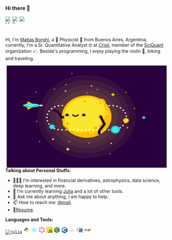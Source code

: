 ### Hi there 👋

<a href="https://twitter.com/borghim">
  <img align="left" alt="Matias Borghi | Twitter" width="22px" height="22px" src="https://cdn.icon-icons.com/icons2/1753/PNG/512/iconfinder-social-media-applications-6twitter-4102580_113802.png" />
</a>
<a href="https://www.linkedin.com/in/borghimatias/">
  <img align="left" alt="Borghi's Linkedin" width="22px" height="22px" src="https://cdn.icon-icons.com/icons2/1753/PNG/512/iconfinder-social-media-applications-14linkedin-4102586_113786.png" />
</a>

![](https://visitor-badge.glitch.me/badge?page_id=mattborghi.mattborghi)

<br />

Hi, I'm [Matias Borghi](https://mattborghi.github.io/), a 🔭 Physicist 🚀 from Buenos Aires, Argentina, currently, I'm a Sr. Quantitative Analyst 🤓 at [Crisil](https://www.crisil.com/), member of the [SciQuant](https://github.com/SciQuant) organization 📈. Beside's programming, I enjoy playing the violin 🎻, biking and traveling.

  <img align="right" alt="GIF" src="./assets/img/sun.gif?raw=true" width="500" height="320" />
  
**Talking about Personal Stuffs:**

- 👨🏽‍💻 I’m interested in financial derivatives, astrophysics, data science, deep learning, and more.
- 🌱 I’m currently learning [Julia](https://julialang.org/) and a lot of other tools.
- 💬 Ask me about anything, I am happy to help.
- 📫 How to reach me: [@mail](mailto:borghi.matias@gmail.com).
- 📝[Resume](https://mattborghi.github.io/CV/).

**Languages and Tools:**  

<code><a href="https://julialang.org/"><img alt="julia" height="20" src="https://cdn.icon-icons.com/icons2/2108/PNG/512/julia_icon_130898.png"></a></code>
<code><img height="20" src="https://raw.githubusercontent.com/github/explore/80688e429a7d4ef2fca1e82350fe8e3517d3494d/topics/python/python.png"></code>
<code><img height="20" src="https://raw.githubusercontent.com/github/explore/80688e429a7d4ef2fca1e82350fe8e3517d3494d/topics/react/react.png"></code>
<code><img height="20" src="https://raw.githubusercontent.com/github/explore/5c058a388828bb5fde0bcafd4bc867b5bb3f26f3/topics/graphql/graphql.png"></code>
<code><img height="20" src="https://raw.githubusercontent.com/github/explore/80688e429a7d4ef2fca1e82350fe8e3517d3494d/topics/javascript/javascript.png"></code>
<code><img height="20" src="https://raw.githubusercontent.com/github/explore/80688e429a7d4ef2fca1e82350fe8e3517d3494d/topics/nodejs/nodejs.png"></code>
<code><img height="20" src="https://raw.githubusercontent.com/github/explore/80688e429a7d4ef2fca1e82350fe8e3517d3494d/topics/cpp/cpp.png"></code>
<code><img height="20" src="https://raw.githubusercontent.com/github/explore/80688e429a7d4ef2fca1e82350fe8e3517d3494d/topics/mysql/mysql.png"></code>
<code><img height="20" src="https://raw.githubusercontent.com/github/explore/80688e429a7d4ef2fca1e82350fe8e3517d3494d/topics/r/r.png"></code>
<code><img height="20" src="https://raw.githubusercontent.com/github/explore/80688e429a7d4ef2fca1e82350fe8e3517d3494d/topics/git/git.png"></code>
